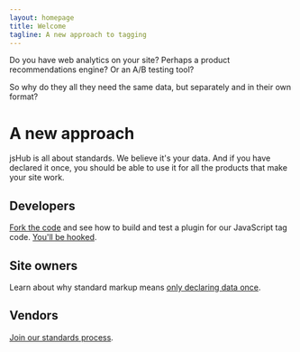 ```yaml
---
layout: homepage
title: Welcome
tagline: A new approach to tagging
---
```


Do you have web analytics on your site? Perhaps a product recommendations engine? Or an A/B testing tool? 

So why do they all they need the same data, but separately and in their own format?

# A new approach #

jsHub is all about standards. We believe it's your data. And if you have declared it once, you should be able to use it for all the products that make your site work.

## Developers ##

[Fork the code](https://github.com/jshub/jshub-core/tree/master) and see how to build and test a plugin for our JavaScript tag code. [You'll be hooked](/projects/).

## Site owners ##

Learn about why standard markup means [only declaring data once](/enterprises/). 

## Vendors ##

[Join our standards process](/standards/).
 